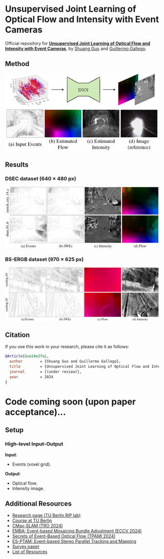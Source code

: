 # Unsupervised Joint Learning of Optical Flow and Intensity with Event Cameras
Official repository for [**Unsupervised Joint Learning of Optical Flow and Intensity with Event Cameras**](https://arxiv.org/abs/2412.14111), by [Shuang Guo](https://shuang1997.github.io) and [Guillermo Gallego](http://www.guillermogallego.es).

## Method
<!-- ![pipeline](imgs/pipeline.png) -->
<div style="text-align: center;">
    <img src="imgs/pipeline.png" width="600">
</div>

## Results

### DSEC dataset (640 × 480 px)
<!-- <img src="imgs/dsec.png" width="600"> -->
![dsec](imgs/dsec.png)

### BS-ERGB dataset (970 × 625 px)
<!-- <img src="imgs/bs_ergb.png" width="600"> -->
![bs_ergb](imgs/bs_ergb.png)

## Citation

If you use this work in your research, please cite it as follows:

```bibtex
@Article{Guo24e2fai,
  author        = {Shuang Guo and Guillermo Gallego},
  title         = {Unsupervised Joint Learning of Optical Flow and Intensity with Event Cameras},
  journal       = {(under review)},
  year          = 2024
}
```

# Code coming soon (upon paper acceptance)... 
<!-- ------- -->
## Setup

### High-level Input-Output

**Input**:
- Events (voxel grid).

**Output**:
- Optical flow.
- Intensity image.

## Additional Resources

* [Research page (TU Berlin RIP lab)](https://sites.google.com/view/guillermogallego/research/event-based-vision)
* [Course at TU Berlin](https://sites.google.com/view/guillermogallego/teaching/event-based-robot-vision)
* [CMax-SLAM (TRO 2024)](https://github.com/tub-rip/cmax_slam)
* [EMBA: Event-based Mosaicing Bundle Adjustment (ECCV 2024)](https://github.com/tub-rip/emba)
* [Secrets of Event-Based Optical Flow (TPAMI 2024)](https://github.com/tub-rip/event_based_optical_flow)
* [ES-PTAM: Event-based Stereo Parallel Tracking and Mapping](https://github.com/tub-rip/ES-PTAM)
* [Survey paper](http://rpg.ifi.uzh.ch/docs/EventVisionSurvey.pdf)
* [List of Resources](https://github.com/uzh-rpg/event-based_vision_resources)
